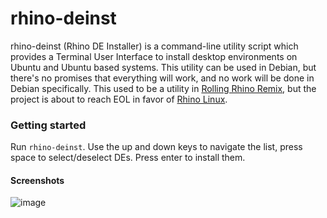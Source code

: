 # rhino-deinst
rhino-deinst (Rhino DE Installer) is a command-line utility script which provides a Terminal User Interface to install desktop environments on Ubuntu and Ubuntu based systems. This utility can be used in Debian, but there's no promises that everything will work, and no work will be done in Debian specifically. This used to be a utility in [Rolling Rhino Remix](https://rollingrhino.org/), but the project is about to reach EOL in favor of [Rhino Linux](https://rhinolinux.org/).
 
### Getting started
Run `rhino-deinst`. Use the up and down keys to navigate the list, press space to select/deselect DEs. Press enter to install them.

#### Screenshots
![image](https://user-images.githubusercontent.com/58742515/168484231-fd343b0e-a98c-494d-af0c-0971c5e02d19.png)
